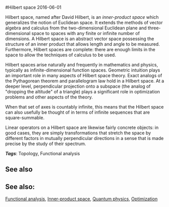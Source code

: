 
#Hilbert space
2016-06-01

Hilbert space, named after David Hilbert, is an *inner-product space* which generalizes the notion of Euclidean space. It extends the methods of vector algebra and calculus from the two-dimensional Euclidean plane and three-dimensional space to spaces with any finite or infinite number of dimensions. A Hilbert space is an abstract vector space possessing the structure of an inner product that allows length and angle to be measured. Furthermore, Hilbert spaces are complete: there are enough limits in the space to allow the techniques of calculus to be used.

Hilbert spaces arise naturally and frequently in mathematics and physics, typically as infinite-dimensional function spaces. Geometric intuition plays an important role in many aspects of Hilbert space theory. Exact analogs of the Pythagorean theorem and parallelogram law hold in a Hilbert space. At a deeper level, perpendicular projection onto a subspace (the analog of "dropping the altitude" of a triangle) plays a significant role in optimization problems and other aspects of the theory.

When that set of axes is countably infinite, this means that the Hilbert space can also usefully be thought of in terms of infinite sequences that are square-summable.

Linear operators on a Hilbert space are likewise fairly concrete objects: in good cases, they are simply transformations that stretch the space by different factors in mutually perpendicular directions in a sense that is made precise by the study of their spectrum.

***Tags***: Topology, Functional analysis

## See also
## See also:
[Functional analysis](/functional_analysis), [Inner-product space](/inner-product_space), [Quantum physics](/quantum_physics), [Optimization](/optimization)

